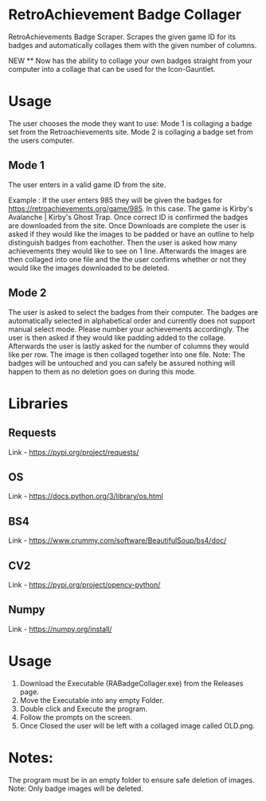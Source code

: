 # RetroAchievement Badge Collager
RetroAchievements Badge Scraper. Scrapes the given game ID for its badges and automatically collages them with the given number of columns.

NEW **
Now has the ability to collage your own badges straight from your computer into a collage that can be used for the Icon-Gauntlet.

# Usage
The user chooses the mode they want to use:
Mode 1 is collaging a badge set from the Retroachievements site.
Mode 2 is collaging a badge set from the users computer.

## Mode 1
The user enters in a valid game ID from the site. 

Example : 
If the user enters 985 they will be given the badges for https://retroachievements.org/game/985.
In this case. The game is Kirby's Avalanche | Kirby's Ghost Trap.
Once correct ID is confirmed the badges are downloaded from the site.
Once Downloads are complete the user is asked if they would like the images to be padded or have an outline to help distinguish badges from eachother.
Then the user is asked how many achievements they would like to see on 1 line.
Afterwards the images are then collaged into one file and the the user confirms whether or not they would like the images downloaded to be deleted.

## Mode 2
The user is asked to select the badges from their computer.
The badges are automatically selected in alphabetical order and currently does not support manual select mode. Please number your achievements accordingly.
The user is then asked if they would like padding added to the collage.
Afterwards the user is lastly asked for the number of columns they would like per row.
The image is then collaged together into one file. 
Note: The badges will be untouched and you can safely be assured nothing will happen to them as no deletion goes on during this mode.

# Libraries
## Requests
Link - https://pypi.org/project/requests/
## OS
Link - https://docs.python.org/3/library/os.html
## BS4
Link - https://www.crummy.com/software/BeautifulSoup/bs4/doc/
## CV2
Link - https://pypi.org/project/opencv-python/
## Numpy
Link - https://numpy.org/install/

# Usage

1. Download the Executable (RABadgeCollager.exe) from the Releases page.
2. Move the Executable into any empty Folder.
3. Double click and Execute the program.
4. Follow the prompts on the screen.
5. Once Closed the user will be left with a collaged image called OLD.png.

# Notes:
The program must be in an empty folder to ensure safe deletion of images. Note: Only badge images will be deleted.



